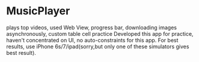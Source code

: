 # MusicPlayer
plays top videos, used Web View, progress bar, downloading images asynchronously, custom table cell practice
 Developed this app for practice, haven't concentrated on UI, no auto-constraints for this app. For best results, use iPhone 6s/7/ipad(sorry,but only one of these simulators gives best result).
